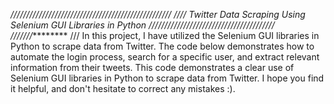 *///////////////////////////////////////////////////  ////         Twitter Data Scraping Using Selenium GUI Libraries in Python   //////////////////////////////////////// ///////*********
      ///    In this project, I have utilized the Selenium GUI libraries in Python to scrape data from Twitter. The code below demonstrates how to automate the login process, search for a specific user, and extract 
                    relevant information from their tweets.
                    This code demonstrates a clear use of Selenium GUI libraries in Python to scrape data from Twitter. I hope you find it helpful, and don't hesitate to correct any mistakes :).
